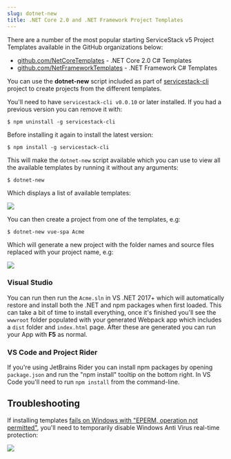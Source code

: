 ```yaml
---
slug: dotnet-new
title: .NET Core 2.0 and .NET Framework Project Templates
---
```


There are a number of the most popular starting ServiceStack v5 Project Templates available in the GitHub organizations below:

 - [github.com/NetCoreTemplates](https://github.com/NetCoreTemplates) - .NET Core 2.0 C# Templates
 - [github.com/NetFrameworkTemplates](https://github.com/NetFrameworkTemplates) - .NET Framework C# Templates

You can use the **dotnet-new** script included as part of [servicestack-cli](https://github.com/ServiceStack/servicestack-cli) project to create projects from the different templates.

You'll need to have `servicestack-cli v0.0.10` or later installed. If you had a previous version you can remove it with:

    $ npm uninstall -g servicestack-cli

Before installing it again to install the latest version:

    $ npm install -g servicestack-cli

This will make the `dotnet-new` script available which you can use to view all the available templates by running it without any arguments:

    $ dotnet-new

Which displays a list of available templates:

![](/images/ssvs/dotnet-new-list.png)

You can then create a project from one of the templates, e.g:

    $ dotnet-new vue-spa Acme

Which will generate a new project with the folder names and source files replaced with your project name, e.g:

![](/images/ssvs/dotnet-new-spa-files.png)

### Visual Studio

You can run then run the `Acme.sln` in VS .NET 2017+ which will automatically restore and install both the .NET and npm packages when first loaded. This can take a bit of time to install everything, once it's finished you'll see the `wwwroot` folder populated with your generated Webpack app which includes a `dist` folder and `index.html` page. After these are generated you can run your App with **F5** as normal. 

### VS Code and Project Rider

If you're using JetBrains Rider you can install npm packages by opening `package.json` and run the "npm install" tooltip on the bottom right. In VS Code you'll need to run `npm install` from the command-line.

## Troubleshooting

If installing templates [fails on Windows with "EPERM, operation not permitted"](https://github.com/Medium/phantomjs/issues/19), you'll need to 
temporarily disable Windows Anti Virus real-time protection:

![](/images/troubleshooting/disable-av.png)
